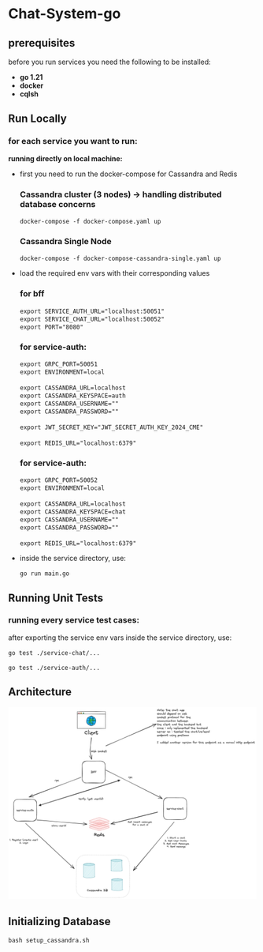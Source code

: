 # Chat-System-go
 

## prerequisites
before you run services you need the following to be installed:
- **go 1.21**
- **docker**
- **cqlsh**


## Run Locally
### for each service you want to run:
**running directly on local machine:**
- first you need to run the docker-compose for Cassandra and Redis
    ### Cassandra cluster (3 nodes) -> handling distributed database concerns
    ```
    docker-compose -f docker-compose.yaml up
    ``` 
    ### Cassandra Single Node
    ```
    docker-compose -f docker-compose-cassandra-single.yaml up
    ```
- load the required env vars with their corresponding values
    ### for bff
    ```
    export SERVICE_AUTH_URL="localhost:50051"
    export SERVICE_CHAT_URL="localhost:50052"
    export PORT="8080"
    ```
    ### for service-auth:
    ```
    export GRPC_PORT=50051
    export ENVIRONMENT=local

    export CASSANDRA_URL=localhost
    export CASSANDRA_KEYSPACE=auth
    export CASSANDRA_USERNAME=""
    export CASSANDRA_PASSWORD=""

    export JWT_SECRET_KEY="JWT_SECRET_AUTH_KEY_2024_CME"

    export REDIS_URL="localhost:6379"
    ```

    ### for service-auth:
    ```
    export GRPC_PORT=50052
    export ENVIRONMENT=local

    export CASSANDRA_URL=localhost
    export CASSANDRA_KEYSPACE=chat
    export CASSANDRA_USERNAME=""
    export CASSANDRA_PASSWORD=""

    export REDIS_URL="localhost:6379"
    ```
- inside the service directory, use:
    ```
    go run main.go
    ```

## Running Unit Tests
### running every service test cases:
after exporting the service env vars
inside the service directory, use:

```
go test ./service-chat/... 
```

```
go test ./service-auth/... 
```

## Architecture
![Architecture](https://github.com/Nadern96/Chating-System-go/blob/main/architecture.png)

## Initializing Database
```
bash setup_cassandra.sh
```